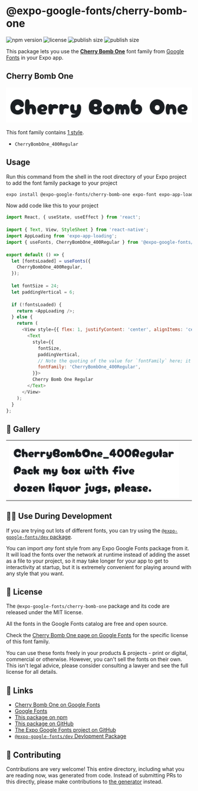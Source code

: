 # @expo-google-fonts/cherry-bomb-one

![npm version](https://flat.badgen.net/npm/v/@expo-google-fonts/cherry-bomb-one)
![license](https://flat.badgen.net/github/license/expo/google-fonts)
![publish size](https://flat.badgen.net/packagephobia/install/@expo-google-fonts/cherry-bomb-one)
![publish size](https://flat.badgen.net/packagephobia/publish/@expo-google-fonts/cherry-bomb-one)

This package lets you use the [**Cherry Bomb One**](https://fonts.google.com/specimen/Cherry+Bomb+One) font family from [Google Fonts](https://fonts.google.com/) in your Expo app.

## Cherry Bomb One

![Cherry Bomb One](./font-family.png)

This font family contains [1 style](#-gallery).

- `CherryBombOne_400Regular`

## Usage

Run this command from the shell in the root directory of your Expo project to add the font family package to your project
```sh
expo install @expo-google-fonts/cherry-bomb-one expo-font expo-app-loading
```

Now add code like this to your project
```js
import React, { useState, useEffect } from 'react';

import { Text, View, StyleSheet } from 'react-native';
import AppLoading from 'expo-app-loading';
import { useFonts, CherryBombOne_400Regular } from '@expo-google-fonts/cherry-bomb-one';

export default () => {
  let [fontsLoaded] = useFonts({
    CherryBombOne_400Regular,
  });

  let fontSize = 24;
  let paddingVertical = 6;

  if (!fontsLoaded) {
    return <AppLoading />;
  } else {
    return (
      <View style={{ flex: 1, justifyContent: 'center', alignItems: 'center' }}>
        <Text
          style={{
            fontSize,
            paddingVertical,
            // Note the quoting of the value for `fontFamily` here; it expects a string!
            fontFamily: 'CherryBombOne_400Regular',
          }}>
          Cherry Bomb One Regular
        </Text>
      </View>
    );
  }
};

```

## 🔡 Gallery


||||
|-|-|-|
|![CherryBombOne_400Regular](./CherryBombOne_400Regular.ttf.png)||||


## 👩‍💻 Use During Development

If you are trying out lots of different fonts, you can try using the [`@expo-google-fonts/dev` package](https://github.com/expo/google-fonts/tree/master/font-packages/dev#readme).

You can import *any* font style from any Expo Google Fonts package from it. It will load the fonts
over the network at runtime instead of adding the asset as a file to your project, so it may take longer
for your app to get to interactivity at startup, but it is extremely convenient
for playing around with any style that you want.

## 📖 License

The `@expo-google-fonts/cherry-bomb-one` package and its code are released under the MIT license.

All the fonts in the Google Fonts catalog are free and open source.

Check the [Cherry Bomb One page on Google Fonts](https://fonts.google.com/specimen/Cherry+Bomb+One) for the specific license of this font family.

You can use these fonts freely in your products & projects - print or digital, commercial or otherwise. However, you can't sell the fonts on their own. This isn't legal advice, please consider consulting a lawyer and see the full license for all details.

## 🔗 Links

- [Cherry Bomb One on Google Fonts](https://fonts.google.com/specimen/Cherry+Bomb+One)
- [Google Fonts](https://fonts.google.com/)
- [This package on npm](https://www.npmjs.com/package/@expo-google-fonts/cherry-bomb-one)
- [This package on GitHub](https://github.com/expo/google-fonts/tree/master/font-packages/cherry-bomb-one)
- [The Expo Google Fonts project on GitHub](https://github.com/expo/google-fonts)
- [`@expo-google-fonts/dev` Devlopment Package](https://github.com/expo/google-fonts/tree/master/font-packages/dev)

## 🤝 Contributing

Contributions are very welcome! This entire directory, including what you are reading now, was generated from code. Instead of submitting PRs to this directly, please make contributions to [the generator](https://github.com/expo/google-fonts/tree/master/packages/generator) instead.
